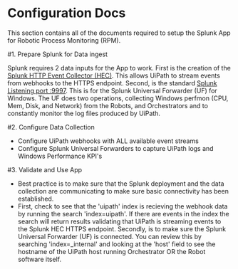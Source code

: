 # Configuration Docs

This section contains all of the documents required to setup the Splunk App for Robotic Process Monitoring (RPM).

#1. Prepare Splunk for Data ingest

Splunk requires 2 data inputs for the App to work.  First is the creation of the [Splunk HTTP Event Collector (HEC)](https://docs.splunk.com/Documentation/Splunk/9.0.1/Data/UsetheHTTPEventCollector).  This allows UiPath to stream events from webhooks to the HTTPS endpoint.  Second, is the standard [Splunk Listening port :9997](https://docs.splunk.com/Documentation/Splunk/9.0.1/Forwarding/Enableareceiver).  This is for the Splunk Universal Forwarder (UF) for Windows.  The UF does two operations, collecting Windows perfmon (CPU, Mem, Disk, and Network) from the Robots, and Orchestrators and to constantly monitor the log files produced by UiPath.

#2. Configure Data Collection

- Configure UiPath webhooks with ALL available event streams
- Configure Splunk Universal Forwarders to capture UiPath logs and Windows Performance KPI's

#3. Validate and Use App

- Best practice is to make sure that the Splunk deployment and the data collection are communicating to make sure basic connectivity has been established.
- First, check to see that the 'uipath' index is recieving the webhook data by running the search 'index=uipath'.  If there are events in the index the search will return results validating that UiPath is streaming events to the Splunk HEC HTTPS endpoint.  Secondly, is to make sure the Splunk Universal Forwarder (UF) is connected.  You can review this by searching 'index=_internal' and looking at the 'host' field to see the hostname of the UiPath host running Orchestrator OR the Robot software itself.
